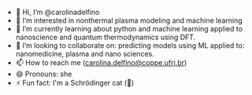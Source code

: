 - 👋 Hi, I’m @carolinadelfino
- 👀 I’m interested in nonthermal plasma modeling and machine learning
- 🌱 I’m currently learning about python and machine learning applied to nanoscience and quantum thermodynamics using DFT.
- 💞️ I’m looking to collaborate on: predicting models using ML applied to: nanomedicine, plasma and nano sciences.
- 📫 How to reach me (carolina.delfino@coppe.ufrj.br)
- 😄 Pronouns: she
- ⚡ Fun fact: I'm a Schrödinger cat (🥇)  

<!---
carolinadelfino/carolinadelfino is a ✨ special ✨ repository because its `README.md` (this file) appears on your GitHub profile.
You can click the Preview link to take a look at your changes.
--->
